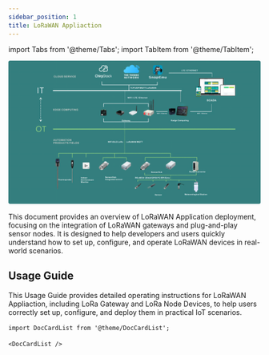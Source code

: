 ```yaml
---
sidebar_position: 1
title: LoRaWAN Appliaction
---
```


import Tabs from '@theme/Tabs';
import TabItem from '@theme/TabItem';


![](img/1.png)

This document provides an overview of LoRaWAN Application deployment, focusing on the integration of LoRaWAN gateways and plug-and-play sensor nodes. It is designed to help developers and users quickly understand how to set up, configure, and operate LoRaWAN devices in real-world scenarios.

## Usage Guide

This Usage Guide provides detailed operating instructions for LoRaWAN Appliaction, including LoRa Gateway and LoRa Node Devices, to help users correctly set up, configure, and deploy them in practical IoT scenarios.



```mdx-code-block
import DocCardList from '@theme/DocCardList';

<DocCardList />
```



